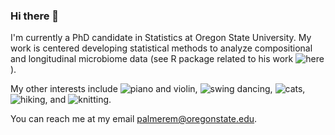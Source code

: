 ### Hi there 👋

I'm currently a PhD candidate in Statistics at Oregon State University. My work is centered developing statistical methods to analyze compositional and longitudinal microbiome data (see R package related to his work ![here](https://github.com/empalmer/cleverly) ). 

My other interests include ![piano and violin](https://github.com/empalmer/museR), ![swing dancing](https://github.com/empalmer/teacher-payments), ![cats](https://github.com/empalmer/catlette),  ![hiking](https://github.com/empalmer/leafart), and ![knitting](https://github.com/empalmer/yardage_calculator).

You can reach me at my email palmerem@oregonstate.edu. 

<!--
**empalmer/empalmer** is a ✨ _special_ ✨ repository because its `README.md` (this file) appears on your GitHub profile.

Here are some ideas to get you started:

- 🔭 I’m currently working on ...
- 🌱 I’m currently learning ...
- 👯 I’m looking to collaborate on ...
- 🤔 I’m looking for help with ...
- 💬 Ask me about ...
- 📫 How to reach me: ...
- 😄 Pronouns: ...
- ⚡ Fun fact: ...
-->
